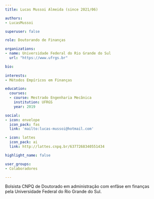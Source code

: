 ```yaml
---
title: Lucas Mussoi Almeida (since 2021/06)

authors:
- LucasMussoi

superuser: false

role: Doutorando de Finanças

organizations:
- name: Universidade Federal do Rio Grande do Sul
  url: "https://www.ufrgs.br"

bio:
  
interests:
- Métodos Empíricos em Finanças

education:
  courses:
  - course: Mestrado Engenharia Mecânica
    institution: UFRGS
    year: 2019

social:
- icon: envelope
  icon_pack: fas
  link: 'mailto:lucas-mussoi@hotmail.com'

- icon: lattes
  icon_pack: ai
  link: http://lattes.cnpq.br/6377268340551434

highlight_name: false

user_groups:
- Colaboradores

---
```

  
 Bolsista CNPQ de Doutorado em administração com enfâse em finanças pela Universidade Federal do Rio Grande do Sul.
